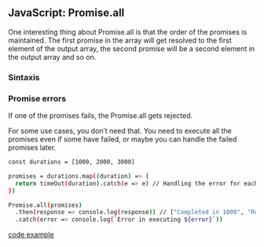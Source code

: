 ## JavaScript: Promise.all

One interesting thing about Promise.all is that the order of the promises is maintained. The first promise in the array will get resolved to the first element of the output array, the second promise will be a second element in the output array and so on.

### Sintaxis

###  Promise errors

If one of the promises fails, the Promise.all gets rejected.

For some use cases, you don’t need that. You need to execute all the promises even if some have failed, or maybe you can handle the failed promises later.

``` sh
const durations = [1000, 2000, 3000]

promises = durations.map((duration) => {
  return timeOut(duration).catch(e => e) // Handling the error for each promise.
})

Promise.all(promises)
  .then(response => console.log(response)) // ["Completed in 1000", "Rejected in 2000", "Completed in 3000"]
  .catch(error => console.log(`Error in executing ${error}`))
```

[code example](/code/promise_all.html)